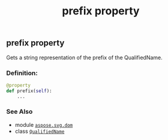 ﻿---
title: prefix property
second_title: Aspose.SVG for Python via .NET API References
description: 
type: docs
weight: 70
url: /python-net/aspose.svg.dom/qualifiedname/prefix/
is_root: false
---

## prefix property


Gets a string representation of the prefix of the QualifiedName.
### Definition:
```python
@property
def prefix(self):
    ...
```

### See Also
* module [`aspose.svg.dom`](../../)
* class [`QualifiedName`](/svg/python-net/aspose.svg.dom/qualifiedname)

